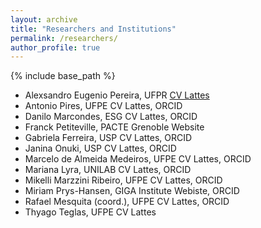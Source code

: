 ```yaml
---
layout: archive
title: "Researchers and Institutions"
permalink: /researchers/
author_profile: true
---
```


{% include base_path %}

* Alexsandro Eugenio Pereira, UFPR [CV Lattes](http://lattes.cnpq.br/5016812257747289)
*	Antonio Pires, UFPE CV Lattes, ORCID
*	Danilo Marcondes, ESG CV Lattes, ORCID
*	Franck Petiteville, PACTE Grenoble Website
*	Gabriela Ferreira, USP CV Lattes, ORCID
*	Janina Onuki, USP CV Lattes, ORCID
*	Marcelo de Almeida Medeiros, UFPE CV Lattes, ORCID
*	Mariana Lyra, UNILAB CV Lattes, ORCID
*	Mikelli Marzzini Ribeiro, UFPE CV Lattes, ORCID
*	Miriam Prys-Hansen, GIGA Institute Webiste, ORCID
*	Rafael Mesquita (coord.), UFPE CV Lattes, ORCID
*	Thyago Teglas, UFPE CV Lattes

